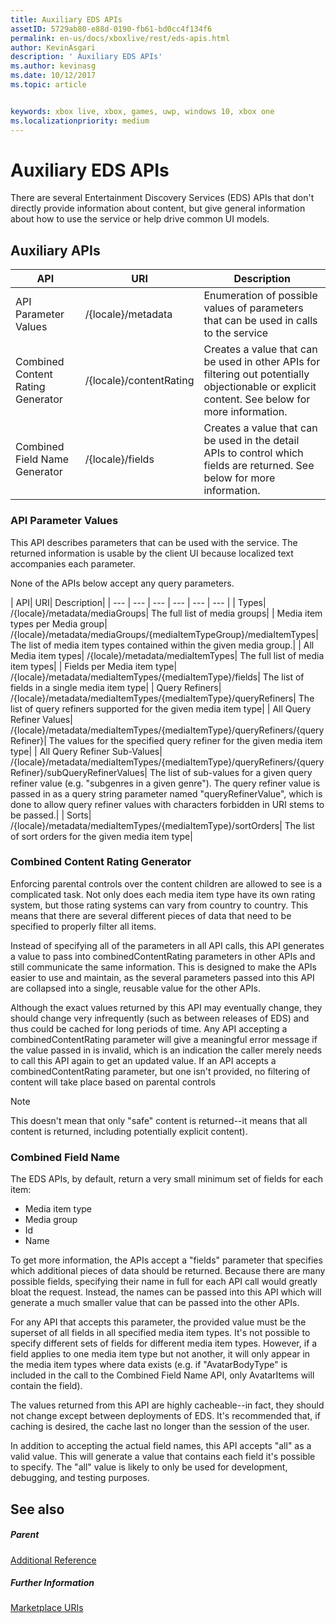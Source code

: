 ```yaml
---
title: Auxiliary EDS APIs
assetID: 5729ab80-e88d-0190-fb61-bd0cc4f134f6
permalink: en-us/docs/xboxlive/rest/eds-apis.html
author: KevinAsgari
description: ' Auxiliary EDS APIs'
ms.author: kevinasg
ms.date: 10/12/2017
ms.topic: article


keywords: xbox live, xbox, games, uwp, windows 10, xbox one
ms.localizationpriority: medium
---
```



# Auxiliary EDS APIs

There are several Entertainment Discovery Services (EDS) APIs that don't directly provide information about content, but give general information about how to use the service or help drive common UI models.

<a id="ID4EQ"></a>


## Auxiliary APIs

| API| URI| Description|
| --- | --- | --- |
| API Parameter Values| /{locale}/metadata| Enumeration of possible values of parameters that can be used in calls to the service|
| Combined Content Rating Generator| /{locale}/contentRating| Creates a value that can be used in other APIs for filtering out potentially objectionable or explicit content. See below for more information.|
| Combined Field Name Generator| /{locale}/fields| Creates a value that can be used in the detail APIs to control which fields are returned. See below for more information.|

<a id="ID4EBC"></a>


### API Parameter Values

This API describes parameters that can be used with the service. The returned information is usable by the client UI because localized text accompanies each parameter.

None of the APIs below accept any query parameters.

| API| URI| Description|
| --- | --- | --- | --- | --- | --- |
| Types| /{locale}/metadata/mediaGroups| The full list of media groups|
| Media item types per Media group| /{locale}/metadata/mediaGroups/{mediaItemTypeGroup}/mediaItemTypes| The list of media item types contained within the given media group.|
| All Media item types| /{locale}/metadata/mediaItemTypes| The full list of media item types|
| Fields per Media item type| /{locale}/metadata/mediaItemTypes/{mediaItemType}/fields| The list of fields in a single media item type|
| Query Refiners| /{locale}/metadata/mediaItemTypes/{mediaItemType}/queryRefiners| The list of query refiners supported for the given media item type|
| All Query Refiner Values| /{locale}/metadata/mediaItemTypes/{mediaItemType}/queryRefiners/{queryRefiner}| The values for the specified query refiner for the given media item type|
| All Query Refiner Sub-Values| /{locale}/metadata/mediaItemTypes/{mediaItemType}/queryRefiners/{queryRefiner}/subQueryRefinerValues| The list of sub-values for a given query refiner value (e.g. "subgenres in a given genre"). The query refiner value is passed in as a query string parameter named "queryRefinerValue", which is done to allow query refiner values with characters forbidden in URI stems to be passed.|
| Sorts| /{locale}/metadata/mediaItemTypes/{mediaItemType}/sortOrders| The list of sort orders for the given media item type|

<a id="ID4EEF"></a>


### Combined Content Rating Generator

Enforcing parental controls over the content children are allowed to see is a complicated task. Not only does each media item type have its own rating system, but those rating systems can vary from country to country. This means that there are several different pieces of data that need to be specified to properly filter all items.

Instead of specifying all of the parameters in all API calls, this API generates a value to pass into combinedContentRating parameters in other APIs and still communicate the same information. This is designed to make the APIs easier to use and maintain, as the several parameters passed into this API are collapsed into a single, reusable value for the other APIs.

Although the exact values returned by this API may eventually change, they should change very infrequently (such as between releases of EDS) and thus could be cached for long periods of time. Any API accepting a combinedContentRating parameter will give a meaningful error message if the value passed in is invalid, which is an indication the caller merely needs to call this API again to get an updated value. If an API accepts a combinedContentRating parameter, but one isn't provided, no filtering of content will take place based on parental controls

> [!NOTE]
> This doesn't mean that only "safe" content is returned--it means that all content is returned, including potentially explicit content).



<a id="ID4EWF"></a>


### Combined Field Name

The EDS APIs, by default, return a very small minimum set of fields for each item:

   * Media item type
   * Media group
   * Id
   * Name

To get more information, the APIs accept a "fields" parameter that specifies which additional pieces of data should be returned. Because there are many possible fields, specifying their name in full for each API call would greatly bloat the request. Instead, the names can be passed into this API which will generate a much smaller value that can be passed into the other APIs.

For any API that accepts this parameter, the provided value must be the superset of all fields in all specified media item types. It's not possible to specify different sets of fields for different media item types. However, if a field applies to one media item type but not another, it will only appear in the media item types where data exists (e.g. if "AvatarBodyType" is included in the call to the Combined Field Name API, only AvatarItems will contain the field).

The values returned from this API are highly cacheable--in fact, they should not change except between deployments of EDS. It's recommended that, if caching is desired, the cache last no longer than the session of the user.

In addition to accepting the actual field names, this API accepts "all" as a valid value. This will generate a value that contains each field it's possible to specify. The "all" value is likely to only be used for development, debugging, and testing purposes.

<a id="ID4ERG"></a>


## See also

<a id="ID4ETG"></a>


##### Parent  

[Additional Reference](atoc-xboxlivews-reference-additional.md)


<a id="ID4E6G"></a>


##### Further Information

[Marketplace URIs](../uri/marketplace/atoc-reference-marketplace.md)
